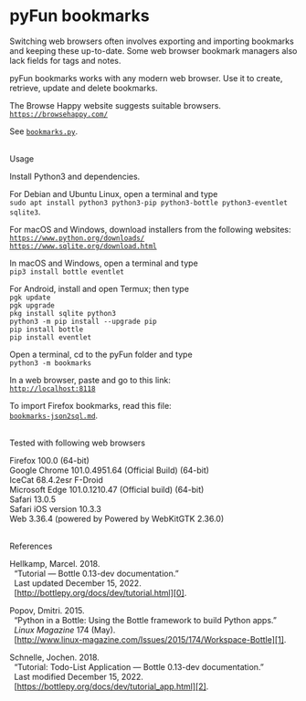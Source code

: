 # pyFun bookmarks

Switching web browsers often involves exporting and importing bookmarks and
keeping these up-to-date. Some web browser bookmark managers also lack fields
for tags and notes.

pyFun bookmarks works with any modern web browser. Use it to create, retrieve,
update and delete bookmarks.

The Browse Happy website suggests suitable browsers.  
[`https://browsehappy.com/`](https://browsehappy.com/)

See [`bookmarks.py`](bookmarks.py).

   
Usage

Install Python3 and dependencies.

For Debian and Ubuntu Linux, open a terminal and type  
`sudo apt install python3 python3-pip python3-bottle python3-eventlet sqlite3`.

For macOS and Windows, download installers from the following websites:  
[`https://www.python.org/downloads/`](https://www.python.org/downloads/)  
[`https://www.sqlite.org/download.html`](https://www.sqlite.org/download.html)  

In macOS and Windows, open a terminal and type  
`pip3 install bottle eventlet`

For Android, install and open Termux; then type  
`pgk update`  
`pgk upgrade`  
`pkg install sqlite python3`  
`python3 -m pip install --upgrade pip`  
`pip install bottle`  
`pip install eventlet`

Open a terminal, cd to the pyFun folder and type    
`python3 -m bookmarks`

In a web browser, paste and go to this link:  
[`http://localhost:8118`](http://localhost:8118/)

To import Firefox bookmarks, read this file:  
[`bookmarks-json2sql.md`](bookmarks-json2sql.md).

   
Tested with following web browsers

Firefox 100.0 (64-bit)  
Google Chrome 101.0.4951.64 (Official Build) (64-bit)  
IceCat 68.4.2esr F-Droid  
Microsoft Edge 101.0.1210.47 (Official build) (64-bit)  
Safari 13.0.5  
Safari iOS version 10.3.3  
Web 3.36.4 (powered by Powered by WebKitGTK 2.36.0)

   
References

Hellkamp, Marcel. 2018.  
  “Tutorial — Bottle 0.13-dev documentation.”  
  Last updated December 15, 2022.  
  [http://bottlepy.org/docs/dev/tutorial.html][0].

[0]: http://bottlepy.org/docs/dev/tutorial.html

Popov, Dmitri. 2015.  
  “Python in a Bottle: Using the Bottle framework to build Python apps.”  
  *Linux Magazine* 174 (May).  
  [http://www.linux-magazine.com/Issues/2015/174/Workspace-Bottle][1].

[1]: http://www.linux-magazine.com/Issues/2015/174/Workspace-Bottle

Schnelle, Jochen. 2018.  
  “Tutorial: Todo-List Application — Bottle 0.13-dev documentation.”  
  Last modified December 15, 2022.  
  [https://bottlepy.org/docs/dev/tutorial_app.html][2].

[2]: https://bottlepy.org/docs/dev/tutorial_app.html
